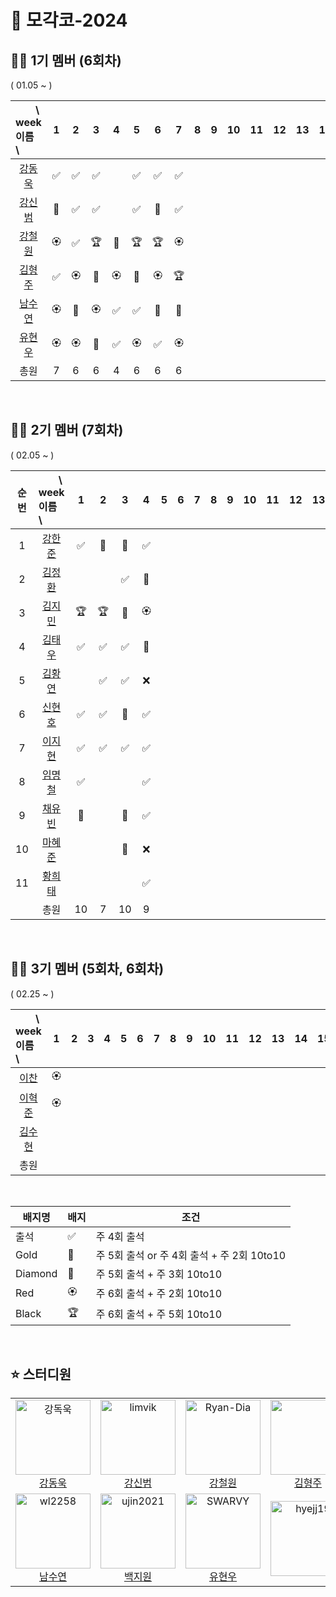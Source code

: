 # 🎾 모각코-2024



## 🙋‍♂️ 1기 멤버 (6회차)

( 01.05 ~ )


| 　　\　week<br>이름　\  |1 | 2|3|4| 5|6 |7|8|9 |10| 11| 12|13|14|15|
| :- | :-: | :-: | :-:| :-:| :-:| :-: | :-: | :-: |  :-:|:-:|:-:|:-:|:-:|:-:|:-:|
| <center>[강동욱](https://github.com/woogie0303)</center>  |✅|✅|✅|  |✅|✅|✅|
| <center>[강신범](https://github.com/kangsinbeom)</center> |🏅|✅|✅|  |✅|🏅|✅|
| <center>[강철원](https://github.com/Ryan-dia)</center>    |🏵️|✅|🏆|👑|🏆|🏆|🏵️|
| <center>[김형주](https://github.com/)</center>            |✅|🏵️|💎|🏵️|💎|🏵️|🏆|      
| <center>[남수연](https://github.com/namtndus)</center>    |🏵️|🏅|🏵️|✅|✅|🏅|🏅|  
| <center>[유현우](https://github.com/uhanuu)</center>      |🏵️|🏵️|💎|✅|🏵️|✅|🏵️|
|     <center>총원</center> |                                7|6|6  |4|6| 6|6|                      

<br>

## 🙋‍♂️ 2기 멤버 (7회차)

( 02.05 ~ )

|순번| 　　\　week<br>이름　\  |1 | 2|3|4| 5|6 |7|8|9 |10| 11| 12|13|14|15|
|:-:| :- | :-: | :-: | :-:| :-:| :-:| :-: | :-: | :-: |  :-:|:-:|:-:|:-:|:-:|:-:|:-:|
|1| <center>[강한준](https://github.com/)</center>   |✅ |🏅|🏅|✅|
|2| <center>[김정환](https://github.com/)</center>   |  |  |✅|🏅|
|3| <center>[김지민](https://github.com/)</center>   |🏆 |🏆|🏅|🏵️|
|4| <center>[김태우](https://github.com/)</center>   |✅ |✅|✅|🏅|
|5| <center>[김황연](https://github.com/)</center>   |   |✅|✅|❌|
|6| <center>[신현호](https://github.com/)</center>   |✅ |✅|🏅|✅| 
|7| <center>[이지현](https://github.com/)</center>   |✅ |✅|✅|✅| 
|8| <center>[임명철](https://github.com/)</center>   |✅ | |  |✅|
|9| <center>[채유빈](https://github.com/)</center>   |🏅 | |🏅|✅| 
|10| <center>[마혜준](https://github.com/)</center>   |   | |🏅|❌|
|11| <center>[황희태](https://github.com/)</center>   |  |  |  |✅| 
||     <center>총원</center>                          |10|7|10|9 |  

<br>



## 🙋‍♂️ 3기 멤버 (5회차, 6회차)

( 02.25 ~ )

| 　　\　week<br>이름　\  |1 | 2|3|4| 5|6 |7|8|9 |10| 11| 12|13|14|15|
| :- | :-: | :-: | :-:| :-:| :-:| :-: | :-: | :-: |  :-:|:-:|:-:|:-:|:-:|:-:|:-:|
| <center>[이찬](https://github.com/)</center>   |🏵️|
| <center>[이혁준](https://github.com/)</center>   |🏵️|
| <center>[김수현](https://github.com/)</center>   |  |
|     <center>총원</center>                        ||||    

<br>


|배지명|배지|조건|
| --- | ---| ---|
|출석 |✅ | 주 4회 출석 |
|Gold |🏅 | 주 5회 출석 or 주 4회 출석 + 주 2회 10to10|
|Diamond|💎| 주 5회 출석 + 주 3회 10to10 |
|Red |🏵️| 주 6회 출석 + 주 2회 10to10 |
|Black |🏆 | 주 6회 출석 +  주 5회 10to10 |

<br>

## ⭐️ 스터디원

<table>
  <tr>
    <td align="center">
      <a href="https://github.com/woogie0303">
        <img src="https://avatars.githubusercontent.com/u/86232911?v=4" alt="강독욱" width="120" />
      </a>
      <br />
      <a href="https://github.com/woogie0303">강동욱</a>
    </td>
    <td align="center">
      <a href="https://github.com/kangsinbeom">
        <img src="https://avatars.githubusercontent.com/u/83047601?v=4" alt="limvik" width="120" />
      </a>
      <br />
      <a href="https://github.com/kangsinbeom">강신범</a>
    </td>
     <td align="center">
      <a href="https://github.com/Ryan-Dia">
        <img src="https://avatars1.githubusercontent.com/u/76567238" alt="Ryan-Dia" width="120" />
      </a>
      <br />
      <a href="https://github.com/Ryan-Dia">강철원</a>
    </td>
    <td align="center">
      <a href="https://github.com/">
        <img src="https://cdn.icon-icons.com/icons2/2157/PNG/512/github_git_hub_logo_icon_132878.png" alt="" width="120" />
      </a>
      <br />
      <a href="https://github.com/">김형주</a>
    </td>
  </tr>
  <tr>
      <td align="center">
      <a href="https://github.com/namtndus">
        <img src="https://avatars.githubusercontent.com/u/53739820?v=4" alt="wl2258" width="120" />
      </a>
      <br />
      <a href="https://github.com/namtndus">남수연</a>
    </td>
    <td align="center">
      <a href="https://github.com/qorjiwon">
        <img src="https://avatars.githubusercontent.com/u/82700743?v=4" alt="ujin2021" width="120" />
      </a>
      <br />
      <a href="https://github.com/qorjiwon">백지원</a>
    </td>
    <td align="center">
      <a href="https://github.com/uhanuu">
        <img src="https://avatars.githubusercontent.com/u/110734817?v=4" alt="SWARVY" width="120" />
      </a>
      <br />
      <a href="https://github.com/uhanuu">유현우</a>
    </td>
    <td align="center">
      <a href="https://github.com/">
        <img src="https://cdn.icon-icons.com/icons2/2157/PNG/512/github_git_hub_logo_icon_132878.png" alt="hyejj19" width="120" />
      </a>
      <br />
      <a href="https://github.com/"></a>
    </td>
  </tr>
</table>
